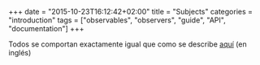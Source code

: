 +++
date = "2015-10-23T16:12:42+02:00"
title = "Subjects"
categories = "introduction"
tags = ["observables", "observers", "guide", "API", "documentation"]
+++

Todos se comportan exactamente igual que como se describe [aquí](http://reactivex.io/documentation/subject.html) (en inglés)
